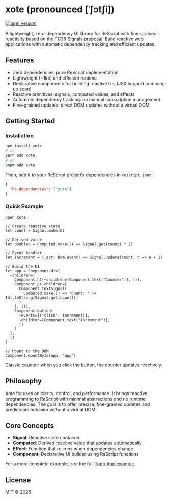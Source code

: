 # xote (pronounced [ˈʃɔtʃi])
[![npm version](https://img.shields.io/npm/v/xote.svg)](https://www.npmjs.com/package/xote)

A lightweight, zero-dependency UI library for ReScript with fine-grained reactivity based on the [TC39 Signals proposal](https://github.com/tc39/proposal-signals). Build reactive web applications with automatic dependency tracking and efficient updates.

## Features

- Zero dependencies: pure ReScript implementation
- Lightweight (~1kb) and efficient runtime
- Declarative components for building reactive UIs (JSX support comming up soon)
- Reactive primitives: signals, computed values, and effects
- Automatic dependency tracking: no manual subscription management
- Fine-grained updates: direct DOM updates without a virtual DOM

## Getting Started

### Installation

```bash
npm install xote
# or
yarn add xote
# or
pnpm add xote
```

Then, add it to your ReScript project’s dependencies in `rescript.json`:

```json
{
  "bs-dependencies": ["xote"]
}
```

### Quick Example

```rescript
open Xote

// Create reactive state
let count = Signal.make(0)

// Derived value
let doubled = Computed.make(() => Signal.get(count) * 2)

// Event handler
let increment = (_evt: Dom.event) => Signal.update(count, n => n + 1)

// Build the UI
let app = Component.div(
  ~children=[
    Component.h1(~children=[Component.text("Counter")], ()),
    Component.p(~children=[
      Component.textSignal(
        Computed.make(() => "Count: " ++ Int.toString(Signal.get(count)))
      )
    ], ()),
    Component.button(
      ~events=[("click", increment)],
      ~children=[Component.text("Increment")],
      ()
    )
  ],
  ()
)

// Mount to the DOM
Component.mountById(app, "app")
```

Classic counter: when you click the button, the counter updates reactively.

## Philosophy

Xote focuses on clarity, control, and performance. It brings reactive programming to ReScript with minimal abstractions and no runtime dependencies. The goal is to offer precise, fine-grained updates and predictable behavior without a virtual DOM.

## Core Concepts

- **Signal**: Reactive state container  
- **Computed**: Derived reactive value that updates automatically  
- **Effect**: Function that re-runs when dependencies change  
- **Component**: Declarative UI builder using ReScript functions  

For a more complete example, see the full [Todo App example](https://github.com/brnrdog/xote/blob/main/src/demo/Xote__TodoApp.res).



## License

MIT © 2025
